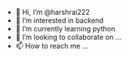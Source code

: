 - 👋 Hi, I’m @harshrai222
- 👀 I’m interested in backend
- 🌱 I’m currently learning python
- 💞️ I’m looking to collaborate on ...
- 📫 How to reach me ...

<!---
harshrai222/harshrai222 is a ✨ special ✨ repository because its `README.md` (this file) appears on your GitHub profile.
You can click the Preview link to take a look at your changes.
--->
